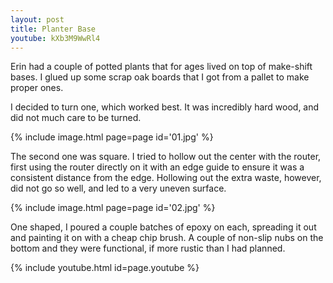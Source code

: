```yaml
---
layout: post
title: Planter Base
youtube: kXb3M9WwRl4
---
```

Erin had a couple of potted plants that for ages lived on top of make-shift
bases. I glued up some scrap oak boards that I got from a pallet to make proper
ones.

I decided to turn one, which worked best. It was incredibly hard wood, and did
not much care to be turned.

{% include image.html page=page id='01.jpg' %}

The second one was square. I tried to hollow out the center with the router,
first using the router directly on it with an edge guide to ensure it was a
consistent distance from the edge. Hollowing out the extra waste, however, did
not go so well, and led to a very uneven surface.

{% include image.html page=page id='02.jpg' %}

One shaped, I poured a couple batches of epoxy on each, spreading it out and
painting it on with a cheap chip brush. A couple of non-slip nubs on the bottom
and they were functional, if more rustic than I had planned.

{% include youtube.html id=page.youtube %}
